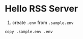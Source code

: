 Hello RSS Server
================================================================

1. create `.env` from `.sample.env`

```shell
copy .sample.env .env
```